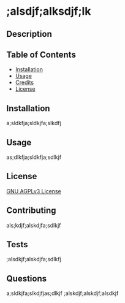 
  # ;alsdjf;alksdjf;lk

  ## Description

  ## Table of Contents
  * [Installation](#installation)
  * [Usage](#usage)
  * [Credits](#credits)
  * [License](#license)

  ## Installation
  a;sldkfja;sldkjfa;slkdfj

  ## Usage
  as;dlkfja;sldkfja;sdlkjf

  ## License
  [GNU AGPLv3 License](https://choosealicense.com/licenses/agpl-3.0/)
  
  ## Contributing
  als;kdjf;alskdjfa;sdlkjf

  ## Tests
  ;alsdkjf;alskdjfa;sdlkfj

  ## Questions
  a;sldkjfa;slkdjfjas;dlkjf
  ;alskdjf;alskdjf;alsdkjf

